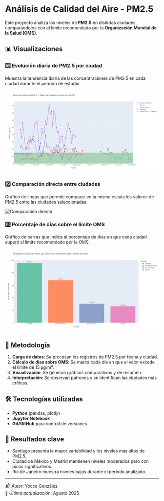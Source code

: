 
# Análisis de Calidad del Aire - PM2.5

Este proyecto analiza los niveles de **PM2.5** en distintas ciudades, comparándolos con el límite recomendado por la **Organización Mundial de la Salud (OMS)**.

## 📊 Visualizaciones

### 1️⃣ Evolución diaria de PM2.5 por ciudad
Muestra la tendencia diaria de las concentraciones de PM2.5 en cada ciudad durante el período de estudio.

![Evolución diaria PM2.5](images/lineas_pm25.png)

### 2️⃣ Comparación directa entre ciudades
Gráfico de líneas que permite comparar en la misma escala los valores de PM2.5 entre las ciudades seleccionadas.

![Comparación directa](images/comparacion_ciudades.png)

### 3️⃣ Porcentaje de días sobre el límite OMS
Gráfico de barras que indica el porcentaje de días en que cada ciudad superó el límite recomendado por la OMS.

![Porcentaje sobre OMS](images/barras_pct_sobre_oms.png)

## 📄 Metodología

1. **Carga de datos**: Se procesan los registros de PM2.5 por fecha y ciudad.
2. **Cálculo de días sobre OMS**: Se marca cada día en que el valor excede el límite de 15 μg/m³.
3. **Visualización**: Se generan gráficos comparativos y de resumen.
4. **Interpretación**: Se observan patrones y se identifican las ciudades más críticas.

## 🛠️ Tecnologías utilizadas

- **Python** (pandas, plotly)
- **Jupyter Notebook**
- **Git/GitHub** para control de versiones

## 📌 Resultados clave

- Santiago presenta la mayor variabilidad y los niveles más altos de PM2.5.
- Ciudad de México y Madrid mantienen niveles moderados pero con picos significativos.
- Río de Janeiro muestra niveles bajos durante el período analizado.

---
📬 *Autor*: Yocce González  
📅 *Última actualización*: Agosto 2025
